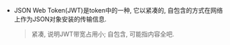 * JSON Web Token(JWT)是token中的一种, 它以紧凑的, 自包含的方式在网络上作为JSON对象安装的传输信息.

  > 紧凑, 说明JWT带宽占用小; 自包含, 可能指内容全吧.